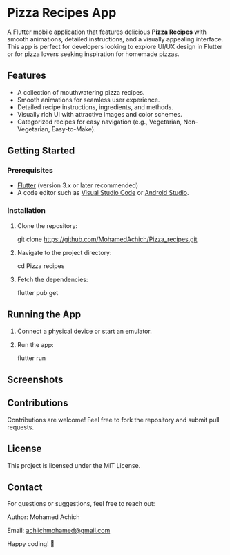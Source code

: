 # Pizza Recipes App

A Flutter mobile application that features delicious **Pizza Recipes** with smooth animations, detailed instructions, and a visually appealing interface. This app is perfect for developers looking to explore UI/UX design in Flutter or for pizza lovers seeking inspiration for homemade pizzas.

## Features
- A collection of mouthwatering pizza recipes.
- Smooth animations for seamless user experience.
- Detailed recipe instructions, ingredients, and methods.
- Visually rich UI with attractive images and color schemes.
- Categorized recipes for easy navigation (e.g., Vegetarian, Non-Vegetarian, Easy-to-Make).

## Getting Started

### Prerequisites
- [Flutter](https://flutter.dev/docs/get-started/install) (version 3.x or later recommended)
- A code editor such as [Visual Studio Code](https://code.visualstudio.com/) or [Android Studio](https://developer.android.com/studio).

### Installation
1. Clone the repository:

    git clone https://github.com/MohamedAchich/Pizza_recipes.git

3. Navigate to the project directory:

    cd Pizza recipes

4. Fetch the dependencies:

    flutter pub get

## Running the App
1. Connect a physical device or start an emulator.
2. Run the app:

    flutter run

## Screenshots


## Contributions
Contributions are welcome! Feel free to fork the repository and submit pull requests.

## License
This project is licensed under the MIT License.

## Contact
For questions or suggestions, feel free to reach out:

Author: Mohamed Achich

Email: achiichmohamed@gmail.com

Happy coding! 🎉
